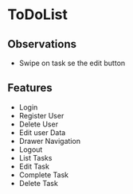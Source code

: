 # ToDoList

## Observations

- Swipe on task se the edit button

## Features

- Login
- Register User
- Delete User
- Edit user Data
- Drawer Navigation
- Logout
- List Tasks
- Edit Task
- Complete Task
- Delete Task
